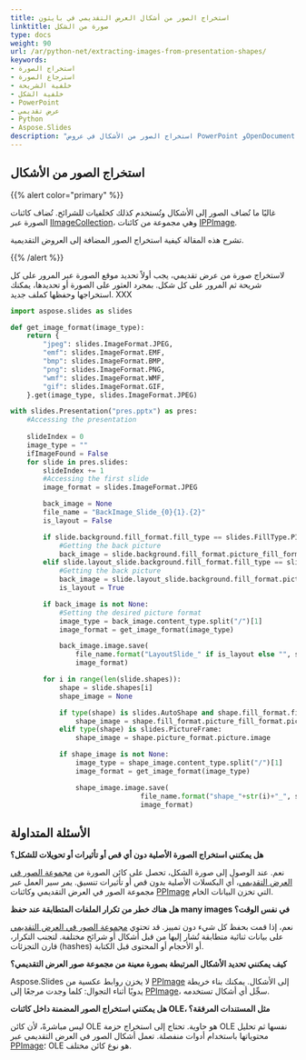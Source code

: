 ```yaml
---
title: استخراج الصور من أشكال العرض التقديمي في بايثون
linktitle: صورة من الشكل
type: docs
weight: 90
url: /ar/python-net/extracting-images-from-presentation-shapes/
keywords:
- استخراج الصورة
- استرجاع الصورة
- خلفية الشريحة
- خلفية الشكل
- PowerPoint
- عرض تقديمي
- Python
- Aspose.Slides
description: "استخراج الصور من الأشكال في عروض PowerPoint وOpenDocument باستخدام Aspose.Slides للبايثون عبر .NET — حل سريع ومناسب للمطورين."
---
```


## **استخراج الصور من الأشكال**

{{% alert color="primary" %}} 

غالبًا ما تُضاف الصور إلى الأشكال وتُستخدم كذلك كخلفيات للشرائح. تُضاف كائنات الصورة عبر [IImageCollection](https://reference.aspose.com/slides/python-net/aspose.slides/iimagecollection/)، وهي مجموعة من كائنات [IPPImage](https://reference.aspose.com/slides/python-net/aspose.slides/ippimage/). 

تشرح هذه المقالة كيفية استخراج الصور المضافة إلى العروض التقديمية. 

{{% /alert %}} 

لاستخراج صورة من عرض تقديمي، يجب أولاً تحديد موقع الصورة عبر المرور على كل شريحة ثم المرور على كل شكل. بمجرد العثور على الصورة أو تحديدها، يمكنك استخراجها وحفظها كملف جديد. XXX 

```py
import aspose.slides as slides

def get_image_format(image_type):
    return {
        "jpeg": slides.ImageFormat.JPEG,
        "emf": slides.ImageFormat.EMF,
        "bmp": slides.ImageFormat.BMP,
        "png": slides.ImageFormat.PNG,
        "wmf": slides.ImageFormat.WMF,
        "gif": slides.ImageFormat.GIF,
    }.get(image_type, slides.ImageFormat.JPEG)

with slides.Presentation("pres.pptx") as pres:
    #Accessing the presentation
    
    slideIndex = 0
    image_type = ""
    ifImageFound = False
    for slide in pres.slides:
        slideIndex += 1
        #Accessing the first slide
        image_format = slides.ImageFormat.JPEG

        back_image = None
        file_name = "BackImage_Slide_{0}{1}.{2}"
        is_layout = False

        if slide.background.fill_format.fill_type == slides.FillType.PICTURE:
            #Getting the back picture  
            back_image = slide.background.fill_format.picture_fill_format.picture.image
        elif slide.layout_slide.background.fill_format.fill_type == slides.FillType.PICTURE:
            #Getting the back picture  
            back_image = slide.layout_slide.background.fill_format.picture_fill_format.picture.image
            is_layout = True

        if back_image is not None:
            #Setting the desired picture format 
            image_type = back_image.content_type.split("/")[1]
            image_format = get_image_format(image_type)

            back_image.image.save(
                file_name.format("LayoutSlide_" if is_layout else "", slideIndex, image_type), 
                image_format)

        for i in range(len(slide.shapes)):
            shape = slide.shapes[i]
            shape_image = None

            if type(shape) is slides.AutoShape and shape.fill_format.fill_type == slides.FillType.PICTURE:
                shape_image = shape.fill_format.picture_fill_format.picture.image
            elif type(shape) is slides.PictureFrame:
                shape_image = shape.picture_format.picture.image

            if shape_image is not None:
                image_type = shape_image.content_type.split("/")[1]
                image_format = get_image_format(image_type)

                shape_image.image.save(
                                file_name.format("shape_"+str(i)+"_", slideIndex, image_type), 
                                image_format)
```

## **الأسئلة المتداولة**

**هل يمكنني استخراج الصورة الأصلية دون أي قص أو تأثيرات أو تحويلات للشكل؟**

نعم. عند الوصول إلى صورة الشكل، تحصل على كائن الصورة من [مجموعة الصور في العرض التقديمي](https://reference.aspose.com/slides/python-net/aspose.slides/imagecollection/)، أي البكسلات الأصلية بدون قص أو تأثيرات تنسيق. يمر سير العمل عبر مجموعة الصور في العرض التقديمي وكائنات [PPImage](https://reference.aspose.com/slides/python-net/aspose.slides/ppimage/) التي تخزن البيانات الخام.

**هل هناك خطر من تكرار الملفات المتطابقة عند حفظ many images في نفس الوقت؟**

نعم، إذا قمت بحفظ كل شيء دون تمييز. قد تحتوي [مجموعة الصور في العرض التقديمي](https://reference.aspose.com/slides/python-net/aspose.slides/imagecollection/) على بيانات ثنائية متطابقة تُشار إليها من قبل أشكال أو شرائح مختلفة. لتجنب التكرار، قارن التجزئات (hashes) أو الأحجام أو المحتوى قبل الكتابة.

**كيف يمكنني تحديد الأشكال المرتبطة بصورة معينة من مجموعة صور العرض التقديمي؟**

Aspose.Slides لا يخزن روابط عكسية من [PPImage](https://reference.aspose.com/slides/python-net/aspose.slides/ppimage/) إلى الأشكال. يمكنك بناء خريطة يدويًا أثناء التجوال: كلما وجدت مرجعًا إلى [PPImage](https://reference.aspose.com/slides/python-net/aspose.slides/ppimage/)، سجِّل أي أشكال تستخدمه.

**هل يمكنني استخراج الصور المضمنة داخل كائنات OLE، مثل المستندات المرفقة؟**

ليس مباشرةً، لأن كائن OLE هو حاوية. تحتاج إلى استخراج حزمة OLE نفسها ثم تحليل محتوياتها باستخدام أدوات منفصلة. تعمل أشكال الصور في العرض التقديمي عبر [PPImage](https://reference.aspose.com/slides/python-net/aspose.slides/ppimage/)؛ OLE هو نوع كائن مختلف.